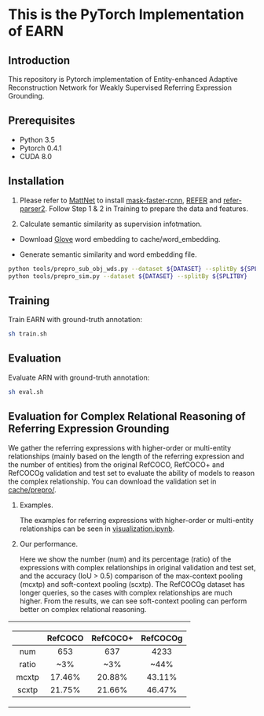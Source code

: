 # This is the PyTorch Implementation of EARN

## Introduction
This repository is Pytorch implementation of Entity-enhanced Adaptive Reconstruction Network for Weakly Supervised Referring Expression Grounding.

## Prerequisites

* Python 3.5
* Pytorch 0.4.1
* CUDA 8.0

## Installation

1. Please refer to [MattNet](https://github.com/lichengunc/MAttNet) to install [mask-faster-rcnn](https://github.com/lichengunc/mask-faster-rcnn), [REFER](https://github.com/lichengunc/refer) and [refer-parser2](https://github.com/lichengunc/refer-parser2).
Follow Step 1 & 2 in Training to prepare the data and features.

2. Calculate semantic similarity as supervision infotmation.

* Download [Glove](https://drive.google.com/file/d/1SuKn09iiYlGo0evZIJHkmpXOhLNc5f_s/view?usp=drive_web) word embedding to cache/word_embedding.

* Generate semantic similarity and word embedding file.
```bash
python tools/prepro_sub_obj_wds.py --dataset ${DATASET} --splitBy ${SPLITBY}
python tools/prepro_sim.py --dataset ${DATASET} --splitBy ${SPLITBY}
```


## Training

Train EARN with ground-truth annotation:

```bash
sh train.sh
```

## Evaluation

Evaluate ARN with ground-truth annotation:

```bash
sh eval.sh
```


## Evaluation for Complex Relational Reasoning of Referring Expression Grounding
We gather the referring expressions with higher-order or multi-entity relationships (mainly based on the length of the referring expression and the number of entities) from the original RefCOCO, RefCOCO+ and RefCOCOg validation and test set to evaluate the ability of models to reason the complex relationship. You can download the validation set in [cache/prepro/](cache/prepro/). 

1) Examples.
   
   The examples for referring expressions with higher-order or multi-entity relationships can be seen in [visualization.ipynb](visualization.ipynb). 
   
 <!-- ![example1](./pics/example1.png)
 ![example2](./pics/example2.png)
 ![example3](./pics/example3.png) -->
<!-- <center>Some examples of the validation set with complex relationship.</center> -->


2) Our performance.
   
   Here we show the number (num) and its percentage (ratio) of the expressions with complex relationships in original validation and test set, and the accuracy (IoU > 0.5) comparison of the max-context pooling (mcxtp) and soft-context pooling (scxtp). The RefCOCOg dataset has longer queries, so the cases with complex relationships are much higher. From the results, we can see soft-context pooling can perform better on complex relational reasoning.
<center>
<table>
<tr><td>

|  | RefCOCO | RefCOCO+ | RefCOCOg|
|:--:|:--:|:--:|:--:|
| num   |  653    | 637     |  4233   |
| ratio | ~3\%    | ~3\%    |  ~44\%  |
| mcxtp | 17.46\% | 20.88\% | 43.11\% |
| scxtp | 21.75\% | 21.66\% | 46.47\% |

<!-- | num   |  653 （~3\%）   | 637 (~3\%)    |  4233 (~44\%)   |
| num   |  653 （~3\%）   | 637 (~3\%)    |  4233 (~44\%)   | -->
</td></tr> 
</table>
</center>

